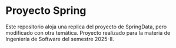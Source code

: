 # Proyecto Spring
Este repositorio aloja una replica del proyecto de SpringData, pero modificado con otra temática. Proyecto realizado para la materia de Ingeniería de Software del semestre 2025-II.

